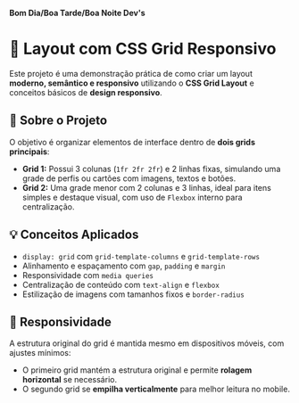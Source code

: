 **Bom Dia/Boa Tarde/Boa Noite Dev's**

# 🧩 Layout com CSS Grid Responsivo

Este projeto é uma demonstração prática de como criar um layout **moderno, semântico e responsivo** utilizando o **CSS Grid Layout** e conceitos básicos de **design responsivo**.

## 📌 Sobre o Projeto


O objetivo é organizar elementos de interface dentro de **dois grids principais**:

- **Grid 1:** Possui 3 colunas (`1fr 2fr 2fr`) e 2 linhas fixas, simulando uma grade de perfis ou cartões com imagens, textos e botões.
- **Grid 2:** Uma grade menor com 2 colunas e 3 linhas, ideal para itens simples e destaque visual, com uso de `Flexbox` interno para centralização.

## 💡 Conceitos Aplicados

- `display: grid` com `grid-template-columns` e `grid-template-rows`
- Alinhamento e espaçamento com `gap`, `padding` e `margin`
- Responsividade com `media queries`
- Centralização de conteúdo com `text-align` e `flexbox`
- Estilização de imagens com tamanhos fixos e `border-radius`


## 📱 Responsividade

A estrutura original do grid é mantida mesmo em dispositivos móveis, com ajustes mínimos:

- O primeiro grid mantém a estrutura original e permite **rolagem horizontal** se necessário.
- O segundo grid se **empilha verticalmente** para melhor leitura no mobile.



